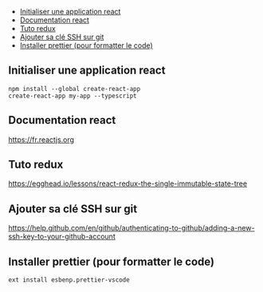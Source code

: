 - [Initialiser une application react](#initialiser-une-application-react)
- [Documentation react](#documentation-react)
- [Tuto redux](#tuto-redux)
- [Ajouter sa clé SSH sur git](#ajouter-sa-cl%c3%a9-ssh-sur-git)
- [Installer prettier (pour formatter le code)](#installer-prettier-pour-formatter-le-code)

## Initialiser une application react
```
npm install --global create-react-app
create-react-app my-app --typescript
```

## Documentation react
https://fr.reactjs.org

## Tuto redux
https://egghead.io/lessons/react-redux-the-single-immutable-state-tree

## Ajouter sa clé SSH sur git
https://help.github.com/en/github/authenticating-to-github/adding-a-new-ssh-key-to-your-github-account

## Installer prettier (pour formatter le code)
```
ext install esbenp.prettier-vscode
```